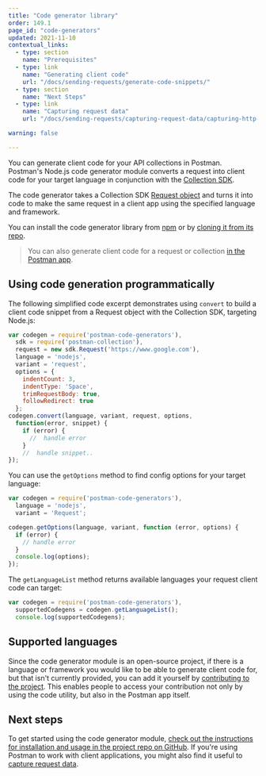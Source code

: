 ```yaml
---
title: "Code generator library"
order: 149.1
page_id: "code-generators"
updated: 2021-11-10
contextual_links:
  - type: section
    name: "Prerequisites"
  - type: link
    name: "Generating client code"
    url: "/docs/sending-requests/generate-code-snippets/"
  - type: section
    name: "Next Steps"
  - type: link
    name: "Capturing request data"
    url: "/docs/sending-requests/capturing-request-data/capturing-http-requests/"

warning: false

---
```


You can generate client code for your API collections in Postman. Postman's Node.js code generator module converts a request into client code for your target language in conjunction with the [Collection SDK](/docs/developer/collection-sdk/).

The code generator takes a Collection SDK [Request object](http://www.postmanlabs.com/postman-collection/Request.html) and turns it into code to make the same request in a client app using the specified language and framework.

You can install the code generator library from [npm](https://www.npmjs.com/package/postman-code-generators) or by [cloning it from its repo](https://github.com/postmanlabs/postman-code-generators).

> You can also generate client code for a request or collection [in the Postman app](/docs/sending-requests/generate-code-snippets/).

## Using code generation programmatically

The following simplified code excerpt demonstrates using `convert` to build a client code snippet from a Request object with the Collection SDK, targeting Node.js:

```js
var codegen = require('postman-code-generators'),
  sdk = require('postman-collection'),
  request = new sdk.Request('https://www.google.com'),
  language = 'nodejs',
  variant = 'request',
  options = {
    indentCount: 3,
    indentType: 'Space',
    trimRequestBody: true,
    followRedirect: true
  };
codegen.convert(language, variant, request, options,
  function(error, snippet) {
    if (error) {
      //  handle error
    }
    //  handle snippet..
});
```

You can use the `getOptions` method to find config options for your target language:

```js
var codegen = require('postman-code-generators'),
  language = 'nodejs',
  variant = 'Request';

codegen.getOptions(language, variant, function (error, options) {
  if (error) {
    // handle error
  }
  console.log(options);
});
```

The `getLanguageList` method returns available languages your request client code can target:

```js
var codegen = require('postman-code-generators'),
  supportedCodegens = codegen.getLanguageList();
  console.log(supportedCodegens);
```

## Supported languages

Since the code generator module is an open-source project, if there is a language or framework you would like to be able to generate client code for, but that isn't currently provided, you can add it yourself by [contributing to the project](https://github.com/postmanlabs/postman-code-generators/blob/master/CONTRIBUTING.md). This enables people to access your contribution not only by using the code utility, but also in the Postman app itself.

## Next steps

To get started using the code generator module, [check out the instructions for installation and usage in the project repo on GitHub](https://github.com/postmanlabs/postman-code-generators). If you're using Postman to work with client applications, you might also find it useful to [capture request data](/docs/sending-requests/capturing-request-data/capturing-http-requests/).
